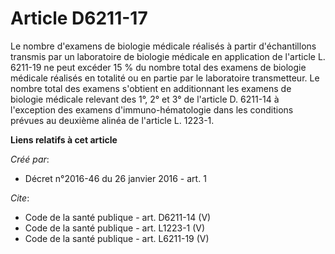 # Article D6211-17

Le nombre d'examens de biologie médicale réalisés à partir d'échantillons transmis par un laboratoire de biologie médicale en
application de l'article L. 6211-19 ne peut excéder 15 % du nombre total des examens de biologie médicale réalisés en
totalité ou en partie par le laboratoire transmetteur. Le nombre total des examens s'obtient en additionnant les examens de
biologie médicale relevant des 1°, 2° et 3° de l'article D. 6211-14 à l'exception des examens d'immuno-hématologie dans les
conditions prévues au deuxième alinéa de l'article L. 1223-1.

**Liens relatifs à cet article**

_Créé par_:

  - Décret n°2016-46 du 26 janvier 2016 - art. 1

_Cite_:

  - Code de la santé publique - art. D6211-14 (V)
  - Code de la santé publique - art. L1223-1 (V)
  - Code de la santé publique - art. L6211-19 (V)
